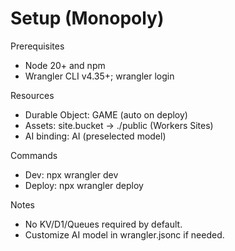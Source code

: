 # Setup (Monopoly)

Prerequisites
- Node 20+ and npm
- Wrangler CLI v4.35+; wrangler login

Resources
- Durable Object: GAME (auto on deploy)
- Assets: site.bucket → ./public (Workers Sites)
- AI binding: AI (preselected model)

Commands
- Dev: npx wrangler dev
- Deploy: npx wrangler deploy

Notes
- No KV/D1/Queues required by default.
- Customize AI model in wrangler.jsonc if needed.


